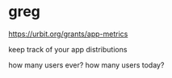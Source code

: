 # greg

https://urbit.org/grants/app-metrics

keep track of your app distributions

how many users ever?
how many users today?
